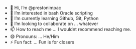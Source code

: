- 👋 Hi, I’m @prestonimpac
- 👀 I’m interested in bash Oracle scripting
- 🌱 I’m currently learning Github, Git, Python
- 💞️ I’m looking to collaborate on ... whatever
- 📫 How to reach me ... I wouldnt recommend reaching me.
- 😄 Pronouns: ... He/Him
- ⚡ Fun fact: ... Fun is for closers

<!---
prestonimpac/prestonimpac is a ✨ special ✨ repository because its `README.md` (this file) appears on your GitHub profile.
You can click the Preview link to take a look at your changes.
--->
